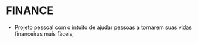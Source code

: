 # FINANCE

- Projeto pessoal com o intuito de ajudar pessoas a tornarem suas vidas financeiras mais fáceis; 
